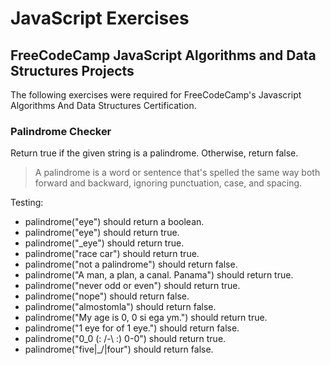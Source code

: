 # JavaScript Exercises

## FreeCodeCamp JavaScript Algorithms and Data Structures Projects
The following exercises were required for FreeCodeCamp's Javascript Algorithms And Data Structures Certification. 

### Palindrome Checker
Return true if the given string is a palindrome. Otherwise, return false.

> A palindrome is a word or sentence that's spelled the same way both forward and backward, ignoring punctuation, case, and spacing.

Testing:
* palindrome("eye") should return a boolean.
* palindrome("eye") should return true.
* palindrome("_eye") should return true.
* palindrome("race car") should return true.
* palindrome("not a palindrome") should return false.
* palindrome("A man, a plan, a canal. Panama") should return true.
* palindrome("never odd or even") should return true.
* palindrome("nope") should return false.
* palindrome("almostomla") should return false.
* palindrome("My age is 0, 0 si ega ym.") should return true.
* palindrome("1 eye for of 1 eye.") should return false.
* palindrome("0_0 (: /-\ :) 0-0") should return true.
* palindrome("five|\_/|four") should return false.

